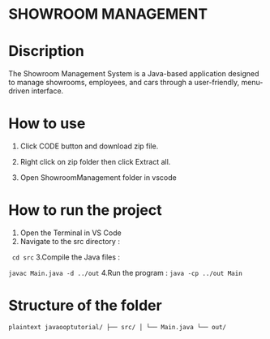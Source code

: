 # SHOWROOM MANAGEMENT
# Discription
The Showroom Management System is a Java-based application designed to manage showrooms, employees, and cars through a user-friendly, menu-driven interface.

# How to use
1. Click CODE button and download zip file.

2. Right click on zip folder then click Extract all.

3. Open ShowroomManagement folder in vscode

# How to run the project
1. Open the Terminal in VS Code 
2. Navigate to the src directory :
   
``` cd src```
3.Compile the Java files :

``` javac Main.java -d ../out ```
4.Run the program :
```java -cp ../out Main```
# Structure of the folder
```plaintext javaooptutorial/ ├── src/ │ └── Main.java └── out/ ```



   
      
      
